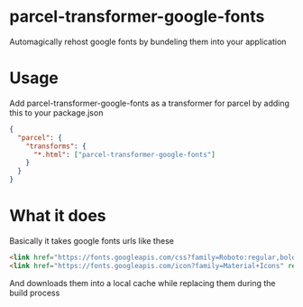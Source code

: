 # parcel-transformer-google-fonts

Automagically rehost google fonts by bundeling them into your application

# Usage

Add parcel-transformer-google-fonts as a transformer for parcel by adding this to your package.json

```json
{
  "parcel": {
    "transforms": {
      "*.html": ["parcel-transformer-google-fonts"]
    }
  }
}
```

# What it does

Basically it takes google fonts urls like these

```html
<link href="https://fonts.googleapis.com/css?family=Roboto:regular,bold,italic,thin,light,bolditalic,black,medium&amp;lang=en" rel="stylesheet">
<link href="https://fonts.googleapis.com/icon?family=Material+Icons" rel="stylesheet">
```

And downloads them into a local cache while replacing them during the build process
